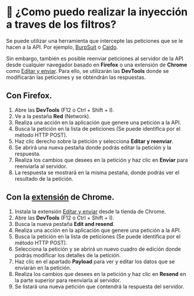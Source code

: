 # 💉 ¿Como puedo realizar la inyección a traves de los filtros?

Se puede utilizar una herramienta que intercepte las peticiones que se le hacen a la API. Por ejemplo, [BurpSuit](https://portswigger.net/burp/communitydownload) o [Caido](https://caido.io/).

Sin embargo, también es posible reenviar peticiones al servidor de la API desde cualquier navegador basado en **Firefox** o una extensión de **Chrome** como [Editar y enviar](https://chromewebstore.google.com/detail/ljfcmkhgcgljnomepfaeflehbdaimbhk?utm_source=item-share-cb). Para ello, se utilizarán las **DevTools** donde se modificarán las peticiones y se obtendrán las respuestas.

## Con Firefox.

1. Abre las **DevTools** (F12 o Ctrl + Shift + I).
2. Ve a la pestaña **Red** (Network).
3. Realiza una acción en la aplicación que genere una petición a la API.
4. Busca la petición en la lista de peticiones (Se puede identifica por el método HTTP POST).
5. Haz clic derecho sobre la petición y selecciona **Editar y reenviar**.
6. Se abrirá una nueva pestaña donde podrás editar la petición y la respuesta.
7. Realiza los cambios que desees en la petición y haz clic en **Enviar** para reenviarla al servidor.
8. La respuesta se mostrará en la misma pestaña, donde podrás ver el resultado de la petición.

## Con la [extensión](https://chromewebstore.google.com/detail/ljfcmkhgcgljnomepfaeflehbdaimbhk?utm_source=item-share-cb) de Chrome.

1. Instala la extensión [Editar y enviar](https://chromewebstore.google.com/detail/ljfcmkhgcgljnomepfaeflehbdaimbhk?utm_source=item-share-cb) desde la tienda de Chrome.
2. Abre las **DevTools** (F12 o Ctrl + Shift + I).
3. Busca la nueva pestaña **Edit and resend**.
4. Realiza una acción en la aplicación que genere una petición a la API.
5. Busca la petición en la lista de peticiones (Se puede identifica por el método HTTP POST).
6. Selecciona la petición y se abrirá un nuevo cuadro de edición donde podrás modificar los detalles de la petición.
7. Haz clic en el apartado **Payload** para ver y editar los datos que se enviarán en la petición.
8. Realiza los cambios que desees en la petición y haz clic en **Resend** en la parte superior para reenviarla al servidor.
9. Se listará una nueva petición que contendrá la respuesta del servidor.